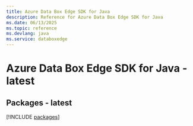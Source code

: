 ```yaml
---
title: Azure Data Box Edge SDK for Java
description: Reference for Azure Data Box Edge SDK for Java
ms.date: 06/13/2025
ms.topic: reference
ms.devlang: java
ms.service: databoxedge
---
```

# Azure Data Box Edge SDK for Java - latest
## Packages - latest
[!INCLUDE [packages](data-box-edge-index.md)]